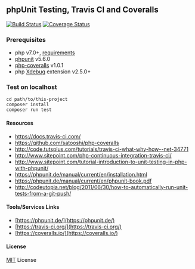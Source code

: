 ## phpUnit Testing, Travis CI and Coveralls


[![Build Status](https://travis-ci.org/kfern/phpunit-travis-ci-coveralls-example.svg?branch=develop)](https://travis-ci.org/kfern/phpunit-travis-ci-coveralls-example.svg?branch=develop)
[![Coverage Status](https://coveralls.io/repos/github/ankurk91/phpunit-travis-ci-coveralls-example/badge.svg?branch=master)](https://coveralls.io/github/ankurk91/phpunit-travis-ci-coveralls-example?branch=master)


### Prerequisites
* php v7.0+, [requirements](https://phpunit.de/manual/current/en/installation.html#installation.requirements)
* [phpunit](https://github.com/sebastianbergmann/phpunit/) v5.6.0
* [php-coveralls](https://github.com/satooshi/php-coveralls) v1.0.1
* php [Xdebug](https://xdebug.org/) extension v2.5.0+

### Test on localhost
```
cd path/to/this-project
composer install
composer run test
```

#### Resources
* https://docs.travis-ci.com/
* https://github.com/satooshi/php-coveralls
* http://code.tutsplus.com/tutorials/travis-ci-what-why-how--net-34771
* http://www.sitepoint.com/php-continuous-integration-travis-ci/
* http://www.sitepoint.com/tutorial-introduction-to-unit-testing-in-php-with-phpunit/
* https://phpunit.de/manual/current/en/installation.html
* https://phpunit.de/manual/current/en/phpunit-book.pdf
* http://codeutopia.net/blog/2011/06/30/how-to-automatically-run-unit-tests-from-a-git-push/


#### Tools/Services Links
* [https://phpunit.de/](https://phpunit.de/)
* [https://travis-ci.org/](https://travis-ci.org/)
* [https://coveralls.io/](https://coveralls.io/)


#### License
[MIT](LICENSE.txt) License
